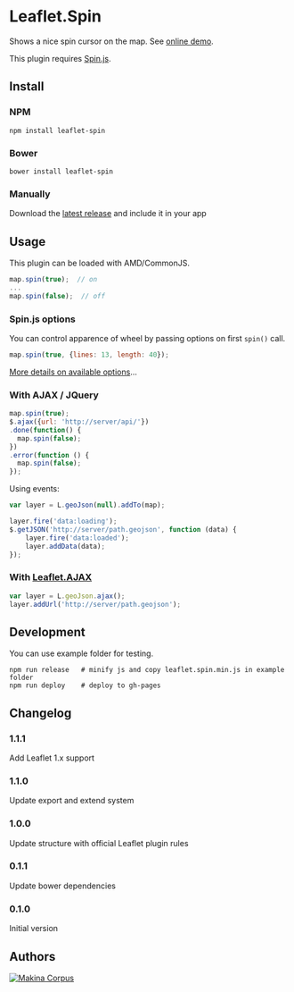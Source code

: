 Leaflet.Spin
============

Shows a nice spin cursor on the map. See [online demo](http://makinacorpus.github.io/Leaflet.Spin/).

This plugin requires [Spin.js](http://fgnass.github.com/spin.js/).



Install
-----

### NPM

```
npm install leaflet-spin
```

### Bower

```
bower install leaflet-spin
```

### Manually

Download the [latest release](https://github.com/makinacorpus/Leaflet.Spin/releases/tag/1.1.0) and include it in your app


Usage
-----

This plugin can be loaded with AMD/CommonJS.

```javascript
map.spin(true);  // on
...
map.spin(false);  // off
```

### Spin.js options

You can control apparence of wheel by passing options on first ``spin()`` call.

```javascript
map.spin(true, {lines: 13, length: 40});
```

[More details on available options](http://fgnass.github.io/spin.js/)...


### With AJAX / JQuery

```javascript
map.spin(true);
$.ajax({url: 'http://server/api/'})
.done(function() {
  map.spin(false);
})
.error(function () {
  map.spin(false);
});
```


Using events:

```javascript
var layer = L.geoJson(null).addTo(map);

layer.fire('data:loading');
$.getJSON('http://server/path.geojson', function (data) {
    layer.fire('data:loaded');
    layer.addData(data);
});
```

### With [Leaflet.AJAX](https://github.com/calvinmetcalf/leaflet-ajax/)

```javascript
var layer = L.geoJson.ajax();
layer.addUrl('http://server/path.geojson');
```

Development
-----

You can use example folder for testing.

```
npm run release   # minify js and copy leaflet.spin.min.js in example folder
npm run deploy    # deploy to gh-pages
```


Changelog
-----

### 1.1.1
Add Leaflet 1.x support

### 1.1.0
Update export and extend system

### 1.0.0
Update structure with official Leaflet plugin rules

### 0.1.1
Update bower dependencies

### 0.1.0
Initial version



Authors
-------

[![Makina Corpus](http://depot.makina-corpus.org/public/logo.gif)](http://makinacorpus.com)
